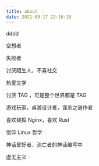 ```yaml
---
title: about
date: 2021-09-17 22:16:10
---
```


dddd

空想者

失败者

讨厌陌生人，不喜社交

热爱文学

讨厌 TAG ，可是整个世界都是 TAG

游戏玩家，桌游设计者，谋杀之谜作者

喜欢鼓捣 Nginx，喜欢 Rust

信仰 Linux 哲学

神话爱好者，流亡者的神话编写中

虚无主义
